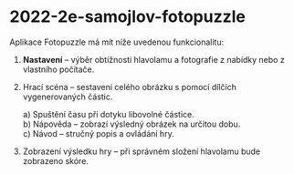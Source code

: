# 2022-2e-samojlov-fotopuzzle

Aplikace Fotopuzzle má mít níže uvedenou funkcionalitu:
1.  **Nastavení** – výběr obtížnosti hlavolamu a fotografie z nabídky nebo z vlastního počítače.
2.  Hrací scéna – sestavení celého obrázku s pomocí dílčích vygenerovaných částic.

    a)   Spuštění času při dotyku libovolné částice. <br>
    b)   Nápověda – zobrazí výsledný obrázek na určitou dobu. <br>
    c)   Návod – stručný popis a ovládání hry.
    
3.  Zobrazení výsledku hry – při správném složení hlavolamu bude zobrazeno skóre.
